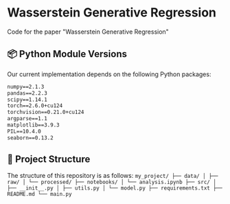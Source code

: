 # Wasserstein Generative Regression
Code for the paper "Wasserstein Generative Regression"

## 📦 Python Module Versions
Our current implementation depends on the following Python packages:

```txt
numpy==2.1.3
pandas==2.2.3
scipy==1.14.1
torch==2.6.0+cu124
torchvision==0.21.0+cu124
argparse==1.1  
matplotlib==3.9.3
PIL==10.4.0
seaborn==0.13.2
```

## 📁 Project Structure 
The structure of this repository is as follows:
``` my_project/ ├── data/ │ ├── raw/ │ └── processed/ ├── notebooks/ │ └── analysis.ipynb ├── src/ │ ├── __init__.py │ ├── utils.py │ └── model.py ├── requirements.txt ├── README.md └── main.py ``` 
